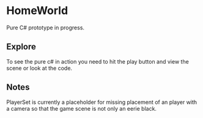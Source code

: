 # HomeWorld
Pure C# prototype in progress.

## Explore
To see the pure c# in action you need to hit the play button and view the scene or look at the code.

## Notes
PlayerSet is currently a placeholder for missing placement of an player with a camera so that the game scene is not only an eerie black.